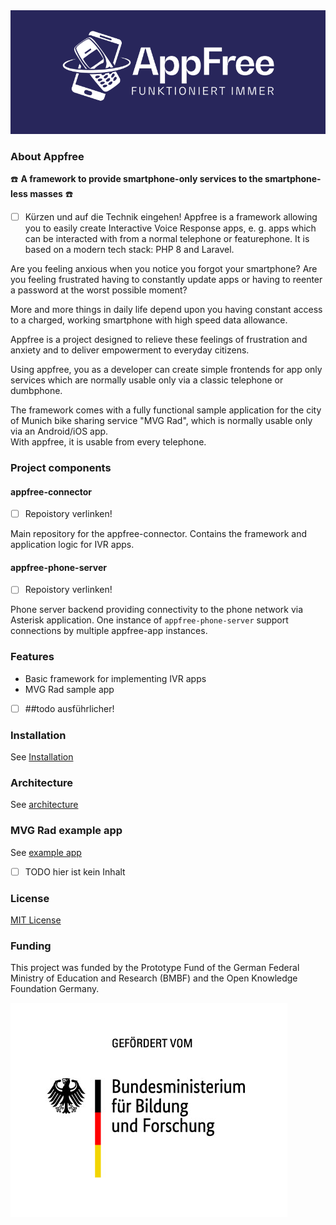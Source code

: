 <div align="center">
    <a href="https://www.appfree.me/"><img src="https://github.com/appfree-me/appfree-app/raw/main/appfree.png"></img></a>
</div>

<!--<img alt="Static Badge" src="https://img.shields.io/badge/Laravel-12-red?link=https%3A%2F%2Flaravel.com%2F&link=https%3A%2F%2Flaravel.com%2F"></img>-->


### About Appfree
 ☎️ **A framework to provide smartphone-only services to the smartphone-less masses** ☎️

- [ ] Kürzen  und auf die Technik eingehen!
Appfree is a framework allowing you to easily create Interactive Voice Response apps, e. g. apps which can be interacted with from a normal telephone or featurephone. It is based on a modern tech stack: PHP 8 and Laravel.

Are you feeling anxious when you notice you forgot your smartphone?
Are you feeling frustrated having to constantly update apps or having to reenter a password at the worst possible moment?

More and more things in daily life depend upon you having constant access to a charged, working smartphone with high speed data allowance.

Appfree is a project designed to relieve these feelings of frustration and anxiety and to deliver empowerment to everyday citizens.

Using appfree, you as a developer can create simple frontends for app only services which are normally usable only via a classic telephone or dumbphone.

The framework comes with a fully functional sample application for the city of Munich bike sharing service "MVG Rad", which is normally usable only via an Android/iOS app.  
With appfree, it is usable from every telephone.


### Project components

#### appfree-connector

- [ ] Repoistory verlinken!

Main repository for the appfree-connector. Contains the framework and application logic for IVR apps.

#### appfree-phone-server

- [ ] Repoistory verlinken!

Phone server backend providing connectivity to the phone network via Asterisk application. One instance of `appfree-phone-server` support connections by multiple appfree-app instances.

### Features

  - Basic framework for implementing IVR apps
  - MVG Rad sample app
  - [ ] ##todo ausführlicher!

### Installation 

See [Installation](/README-install.md)

### Architecture

See [architecture](./README-Architecture.md)

### MVG Rad example app

See [example app](./README-apps.md)
- [ ] TODO hier ist kein Inhalt

### License

[MIT License](./LICENSE.MD)

### Funding

This project was funded by the Prototype Fund of the German Federal Ministry of Education and Research (BMBF) and the Open Knowledge Foundation Germany.

![](bmbf.jpg)

